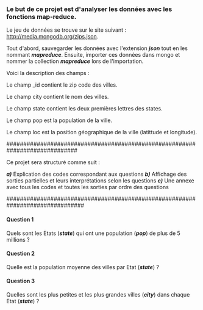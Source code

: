 ### Le but de ce projet est d'analyser les données avec les fonctions map-reduce. ###

Le jeu de données se trouve sur le site suivant :  http://media.mongodb.org/zips.json. 

Tout d'abord, sauvegarder les données avec l'extension ***json*** tout en les nommant ***mapreduce***. Ensuite, importer ces données dans mongo et nommer la collection ***mapreduce*** lors de l'importation.


Voici la description des champs : 

Le champ _id contient le zip code des villes. 

Le champ city contient le nom des villes.

Le champ state contient les deux premières lettres des states.

Le champ pop est la population de la ville.

Le champ loc est la position géographique de la ville (latittude et longitude).

#############################################################################

Ce projet sera structuré comme suit :

***a)*** Explication des codes correspondant aux questions 
***b)*** Affichage des sorties partielles et leurs interprétations selon les questions
***c)*** Une annexe avec tous les codes et toutes les sorties par ordre des questions 

###############################################################################

#### Question 1 ####

Quels sont les Etats (***state***) qui ont une population (***pop***) de plus de 5 millions ?

#### Question 2 ####

Quelle est la population moyenne des villes par Etat (***state***) ?

#### Question 3 ####

Quelles sont les plus petites et les plus grandes villes (***city***) dans chaque Etat (***state***) ?



